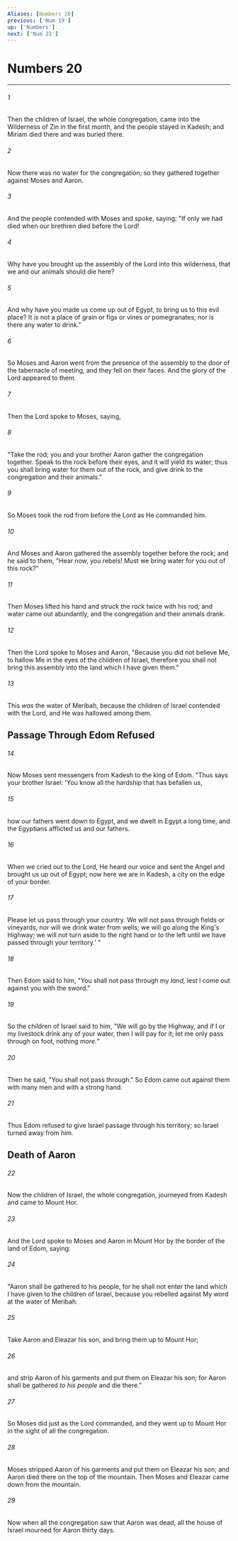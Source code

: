 ```yaml
---
Aliases: [Numbers 20]
previous: ['Num 19']
up: ['Numbers']
next: ['Num 21']
---
```

# Numbers 20

***


###### 1 
Then the children of Israel, the whole congregation, came into the Wilderness of Zin in the first month, and the people stayed in Kadesh; and Miriam died there and was buried there. 

###### 2 
Now there was no water for the congregation; so they gathered together against Moses and Aaron. 

###### 3 
And the people contended with Moses and spoke, saying: "If only we had died when our brethren died before the Lord! 

###### 4 
Why have you brought up the assembly of the Lord into this wilderness, that we and our animals should die here? 

###### 5 
And why have you made us come up out of Egypt, to bring us to this evil place? It _is_ not a place of grain or figs or vines or pomegranates; nor _is_ there any water to drink." 

###### 6 
So Moses and Aaron went from the presence of the assembly to the door of the tabernacle of meeting, and they fell on their faces. And the glory of the Lord appeared to them. 

###### 7 
Then the Lord spoke to Moses, saying, 

###### 8 
"Take the rod; you and your brother Aaron gather the congregation together. Speak to the rock before their eyes, and it will yield its water; thus you shall bring water for them out of the rock, and give drink to the congregation and their animals." 

###### 9 
So Moses took the rod from before the Lord as He commanded him. 

###### 10 
And Moses and Aaron gathered the assembly together before the rock; and he said to them, "Hear now, you rebels! Must we bring water for you out of this rock?" 

###### 11 
Then Moses lifted his hand and struck the rock twice with his rod; and water came out abundantly, and the congregation and their animals drank. 

###### 12 
Then the Lord spoke to Moses and Aaron, "Because you did not believe Me, to hallow Me in the eyes of the children of Israel, therefore you shall not bring this assembly into the land which I have given them." 

###### 13 
This _was_ the water of Meribah, because the children of Israel contended with the Lord, and He was hallowed among them.

## Passage Through Edom Refused 

###### 14 
Now Moses sent messengers from Kadesh to the king of Edom. "Thus says your brother Israel: 'You know all the hardship that has befallen us, 

###### 15 
how our fathers went down to Egypt, and we dwelt in Egypt a long time, and the Egyptians afflicted us and our fathers. 

###### 16 
When we cried out to the Lord, He heard our voice and sent the Angel and brought us up out of Egypt; now here we are in Kadesh, a city on the edge of your border. 

###### 17 
Please let us pass through your country. We will not pass through fields or vineyards, nor will we drink water from wells; we will go along the King's Highway; we will not turn aside to the right hand or to the left until we have passed through your territory.' " 

###### 18 
Then Edom said to him, "You shall not pass through my _land,_ lest I come out against you with the sword." 

###### 19 
So the children of Israel said to him, "We will go by the Highway, and if I or my livestock drink any of your water, then I will pay for it; let me only pass through on foot, nothing _more._" 

###### 20 
Then he said, "You shall not pass through." So Edom came out against them with many men and with a strong hand. 

###### 21 
Thus Edom refused to give Israel passage through his territory; so Israel turned away from him.

## Death of Aaron 

###### 22 
Now the children of Israel, the whole congregation, journeyed from Kadesh and came to Mount Hor. 

###### 23 
And the Lord spoke to Moses and Aaron in Mount Hor by the border of the land of Edom, saying: 

###### 24 
"Aaron shall be gathered to his people, for he shall not enter the land which I have given to the children of Israel, because you rebelled against My word at the water of Meribah. 

###### 25 
Take Aaron and Eleazar his son, and bring them up to Mount Hor; 

###### 26 
and strip Aaron of his garments and put them on Eleazar his son; for Aaron shall be gathered _to his people_ and die there." 

###### 27 
So Moses did just as the Lord commanded, and they went up to Mount Hor in the sight of all the congregation. 

###### 28 
Moses stripped Aaron of his garments and put them on Eleazar his son; and Aaron died there on the top of the mountain. Then Moses and Eleazar came down from the mountain. 

###### 29 
Now when all the congregation saw that Aaron was dead, all the house of Israel mourned for Aaron thirty days.
